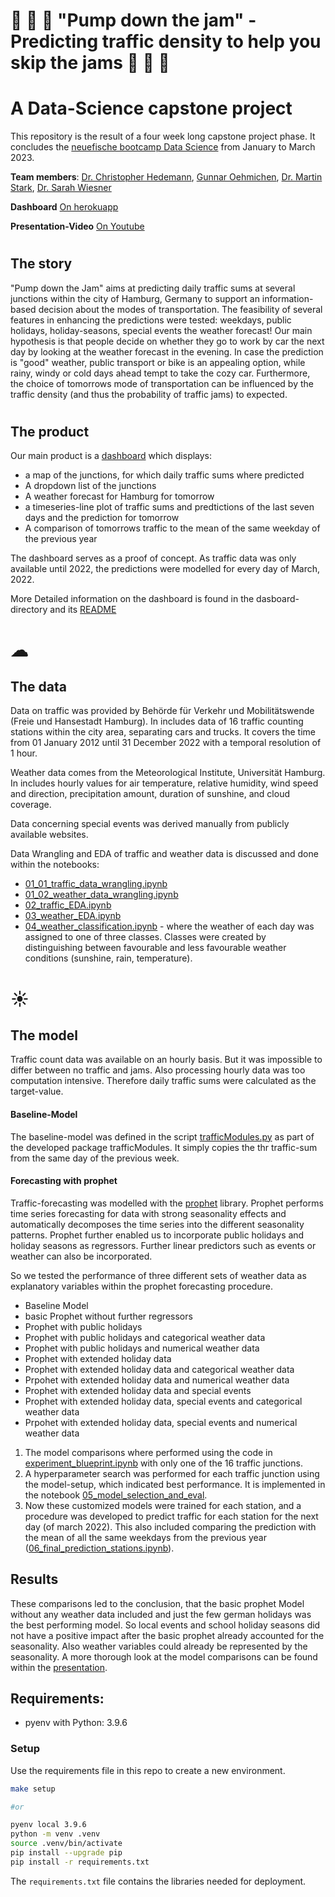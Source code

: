 # &#x1F697; &#x1F68C; &#x1F699;  "Pump down the jam" - Predicting traffic density to help you skip the jams &#x1F697; &#x1F68C; &#x1F699; 
# A Data-Science capstone project

This repository is the result of a four week long capstone project phase. It concludes the [neuefische bootcamp Data Science](https://www.neuefische.de/bootcamp/data-science) from January to March 2023. 

**Team members**: [Dr. Christopher Hedemann](https://github.com/chris-hedemann), [Gunnar Oehmichen](https://github.com/Gunnar-Oeh), [Dr. Martin Stark](https://github.com/starkmartin), [Dr. Sarah Wiesner](https://github.com/SarahWiesner)

**Dashboard**
[On herokuapp](https://pump-down-the-jam.herokuapp.com/)

**Presentation-Video**
[On Youtube](https://youtu.be/eCN6kHQ8tjQ)

# 

## The story ##
"Pump down the Jam" aims at predicting daily traffic sums at several junctions within the city of Hamburg, Germany to support an information-based decision about the modes of transportation.
The feasibility of several features in enhancing the predictions were tested: weekdays, public holidays, holiday-seasons, special events the weather forecast!
Our main hypothesis is that people decide on whether they go to work by car the next day by looking at the weather forecast in the evening. In case the prediction is "good" weather, public transport or bike is an appealing option, while rainy, windy or cold days ahead tempt to take the cozy car. 
Furthermore, the choice of tomorrows mode of transportation can be influenced by the traffic density (and thus the probability of traffic jams) to expected.

#
## The product ##
Our main product is a [dashboard](https://pump-down-the-jam.herokuapp.com/) which displays: 
- a map of the junctions, for which daily traffic sums where predicted
- A dropdown list of the junctions
- A weather forecast for Hamburg for tomorrow
- a timeseries-line plot of traffic sums and predtictions of the last seven days and the prediction for tomorrow
- A comparison of tomorrows traffic to the mean of the same weekday of the previous year

The dashboard serves as a proof of concept. As traffic data was only available until 2022, the predictions were modelled for every day of March, 2022.

More Detailed information on the dashboard is found in the dasboard-directory and its [README](./dashboard/README.md)

# &#x2601;
## The data
 Data on traffic was provided by Behörde für Verkehr und Mobilitätswende (Freie und Hansestadt Hamburg). In includes data of 16 traffic counting stations within the city area, separating cars and trucks. It covers the time from 01 January 2012 until 31 December 2022 with a temporal resolution of 1 hour. 

 Weather data comes from the Meteorological Institute, Universität Hamburg. In includes hourly values for air temperature, relative humidity, wind speed and direction, precipitation amount, duration of sunshine, and cloud coverage. 

 Data concerning special events was derived manually from publicly available websites.

Data Wrangling and EDA of traffic and weather data is discussed and done within the notebooks:

- [01_01_traffic_data_wrangling.ipynb](./notebooks/01_01_traffic_data_wrangling.ipynb)
- [01_02_weather_data_wrangling.ipynb](./notebooks/01_02_weather_data_wrangling.ipynb)
- [02_traffic_EDA.ipynb](./notebooks/02_traffic_EDA.ipynb)
- [03_weather_EDA.ipynb](./notebooks/03_weather_EDA.ipynb)
- [04_weather_classification.ipynb](./notebooks/04_weather_classification.ipynb) - where the weather of each day was assigned to one of three classes. Classes were created by distinguishing between favourable and less favourable weather conditions (sunshine, rain, temperature).

# &#x2600; 
 ## The model

Traffic count data was available on an hourly basis. But it was impossible to differ between no traffic and jams. Also processing hourly data was too computation intensive. Therefore daily traffic sums were calculated as the target-value.

#### Baseline-Model
The baseline-model was defined in the script [trafficModules.py](./notebooks/trafficModules.py) as part of the developed package trafficModules. It simply copies the thr traffic-sum from the same day of the previous week.

#### Forecasting with prophet
Traffic-forecasting was modelled with the [prophet](https://facebook.github.io/prophet/) library. Prophet performs time series forecasting for data with strong seasonality effects and automatically decomposes the time series into the different seasonality patterns. Prophet further enabled us to incorporate public holidays and holiday seasons as regressors. Further linear predictors such as events or weather can also be incorporated. 

So we tested the performance of three different sets of weather data as explanatory variables within the prophet forecasting procedure.

- Baseline Model
- basic Prophet without further regressors
- Prophet with public holidays
- Prophet with public holidays and categorical weather data
- Prophet with public holidays and numerical weather data
- Prophet with extended holiday data
- Prophet with extended holiday data and categorical weather data
- Prpohet with extended holiday data and numerical weather data
- Prophet with extended holiday data and special events
- Prophet with extended holiday data, special events and categorical weather data
- Prpohet with extended holiday data, special events and numerical weather data

1. The model comparisons where performed using the code in [experiment_blueprint.ipynb](./notebooks/00_draft/experiment_blueprint.ipynb) with only one of the 16 traffic junctions.
2. A hyperparameter search was performed for each traffic junction using the model-setup, which indicated best performance. It is implemented in the notebook [05_model_selection_and_eval](./notebooks/05_model_selection_and_eval.ipynb). 
3. Now these customized models were trained for each station, and a procedure was developed to predict traffic for each station for the next day (of march 2022). This also included comparing the prediction with the mean of all the same weekdays from the previous year ([06_final_prediction_stations.ipynb](./notebooks/06_final_prediction_stations.ipynb)).

## Results
These comparisons led to the conclusion, that the basic prophet Model without any weather data included and just the few german holidays was the best performing model.
So local events and school holiday seasons did not have a positive impact after the basic prophet already accounted for the seasonality. Also weather variables could already be represented by the seasonality. A more thorough look at the model comparisons can be found within the [presentation](./Pump%20Down%20the%20Jam.pdf).

## Requirements:

- pyenv with Python: 3.9.6

### Setup

Use the requirements file in this repo to create a new environment.

```BASH
make setup

#or

pyenv local 3.9.6
python -m venv .venv
source .venv/bin/activate
pip install --upgrade pip
pip install -r requirements.txt
```

The `requirements.txt` file contains the libraries needed for deployment.
